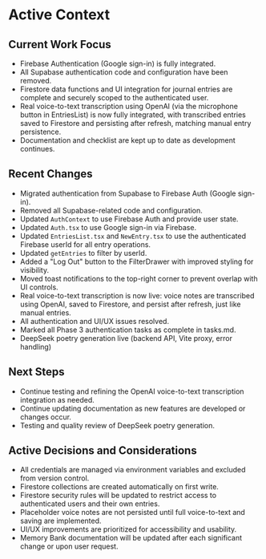 # Active Context

## Current Work Focus

- Firebase Authentication (Google sign-in) is fully integrated.
- All Supabase authentication code and configuration have been removed.
- Firestore data functions and UI integration for journal entries are complete and securely scoped to the authenticated user.
- Real voice-to-text transcription using OpenAI (via the microphone button in EntriesList) is now fully integrated, with transcribed entries saved to Firestore and persisting after refresh, matching manual entry persistence.
- Documentation and checklist are kept up to date as development continues.

## Recent Changes

- Migrated authentication from Supabase to Firebase Auth (Google sign-in).
- Removed all Supabase-related code and configuration.
- Updated `AuthContext` to use Firebase Auth and provide user state.
- Updated `Auth.tsx` to use Google sign-in via Firebase.
- Updated `EntriesList.tsx` and `NewEntry.tsx` to use the authenticated Firebase userId for all entry operations.
- Updated `getEntries` to filter by userId.
- Added a "Log Out" button to the FilterDrawer with improved styling for visibility.
- Moved toast notifications to the top-right corner to prevent overlap with UI controls.
- Real voice-to-text transcription is now live: voice notes are transcribed using OpenAI, saved to Firestore, and persist after refresh, just like manual entries.
- All authentication and UI/UX issues resolved.
- Marked all Phase 3 authentication tasks as complete in tasks.md.
- DeepSeek poetry generation live (backend API, Vite proxy, error handling)

## Next Steps

- Continue testing and refining the OpenAI voice-to-text transcription integration as needed.
- Continue updating documentation as new features are developed or changes occur.
- Testing and quality review of DeepSeek poetry generation.

## Active Decisions and Considerations

- All credentials are managed via environment variables and excluded from version control.
- Firestore collections are created automatically on first write.
- Firestore security rules will be updated to restrict access to authenticated users and their own entries.
- Placeholder voice notes are not persisted until full voice-to-text and saving are implemented.
- UI/UX improvements are prioritized for accessibility and usability.
- Memory Bank documentation will be updated after each significant change or upon user request.
